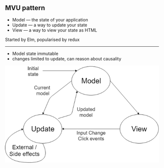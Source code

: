 
## MVU pattern

- Model — the state of your application
- Update — a way to update your state
- View — a way to view your state as HTML

Started by Elm, popularised by redux

---

- Model state immutable
- changes limited to update, can reason about causality

![MVU](full-stack-development/assets/img/mvu.png)

